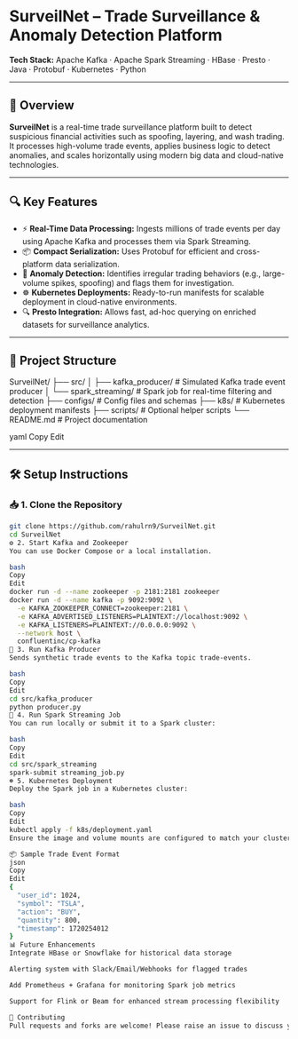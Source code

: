# SurveilNet – Trade Surveillance & Anomaly Detection Platform

**Tech Stack:** Apache Kafka · Apache Spark Streaming · HBase · Presto · Java · Protobuf · Kubernetes · Python

---

## 📌 Overview

**SurveilNet** is a real-time trade surveillance platform built to detect suspicious financial activities such as spoofing, layering, and wash trading. It processes high-volume trade events, applies business logic to detect anomalies, and scales horizontally using modern big data and cloud-native technologies.

---

## 🔍 Key Features

- ⚡ **Real-Time Data Processing:** Ingests millions of trade events per day using Apache Kafka and processes them via Spark Streaming.
- 📦 **Compact Serialization:** Uses Protobuf for efficient and cross-platform data serialization.
- 🧠 **Anomaly Detection:** Identifies irregular trading behaviors (e.g., large-volume spikes, spoofing) and flags them for investigation.
- ☸️ **Kubernetes Deployments:** Ready-to-run manifests for scalable deployment in cloud-native environments.
- 🔍 **Presto Integration:** Allows fast, ad-hoc querying on enriched datasets for surveillance analytics.

---

## 🧱 Project Structure

SurveilNet/
├── src/
│ ├── kafka_producer/ # Simulated Kafka trade event producer
│ └── spark_streaming/ # Spark job for real-time filtering and detection
├── configs/ # Config files and schemas
├── k8s/ # Kubernetes deployment manifests
├── scripts/ # Optional helper scripts
└── README.md # Project documentation

yaml
Copy
Edit

---

## 🛠 Setup Instructions

### 📥 1. Clone the Repository

```bash
git clone https://github.com/rahulrn9/SurveilNet.git
cd SurveilNet
⚙️ 2. Start Kafka and Zookeeper
You can use Docker Compose or a local installation.

bash
Copy
Edit
docker run -d --name zookeeper -p 2181:2181 zookeeper
docker run -d --name kafka -p 9092:9092 \
  -e KAFKA_ZOOKEEPER_CONNECT=zookeeper:2181 \
  -e KAFKA_ADVERTISED_LISTENERS=PLAINTEXT://localhost:9092 \
  -e KAFKA_LISTENERS=PLAINTEXT://0.0.0.0:9092 \
  --network host \
  confluentinc/cp-kafka
🧪 3. Run Kafka Producer
Sends synthetic trade events to the Kafka topic trade-events.

bash
Copy
Edit
cd src/kafka_producer
python producer.py
🔄 4. Run Spark Streaming Job
You can run locally or submit it to a Spark cluster:

bash
Copy
Edit
cd src/spark_streaming
spark-submit streaming_job.py
☸️ 5. Kubernetes Deployment
Deploy the Spark job in a Kubernetes cluster:

bash
Copy
Edit
kubectl apply -f k8s/deployment.yaml
Ensure the image and volume mounts are configured to match your cluster setup.

📦 Sample Trade Event Format
json
Copy
Edit
{
  "user_id": 1024,
  "symbol": "TSLA",
  "action": "BUY",
  "quantity": 800,
  "timestamp": 1720254012
}
📊 Future Enhancements
Integrate HBase or Snowflake for historical data storage

Alerting system with Slack/Email/Webhooks for flagged trades

Add Prometheus + Grafana for monitoring Spark job metrics

Support for Flink or Beam for enhanced stream processing flexibility

🤝 Contributing
Pull requests and forks are welcome! Please raise an issue to discuss your ideas before opening a major PR.

